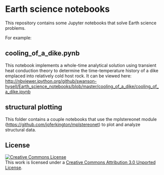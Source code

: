 # Earth science notebooks
This repository contains some Jupyter notebooks that solve Earth science problems. 

For example:

## cooling_of_a_dike.pynb

This notebook implements a whole-time analytical solution using transient heat conduction theory to determine the time-temperature history of a dike emplaced into relatively cold host rock. It can be viewed here: http://nbviewer.ipython.org/github/swanson-hysell/Earth_science_notebooks/blob/master/cooling_of_a_dike/cooling_of_a_dike.ipynb

## structural plotting

This folder contains a couple notebooks that use the mplstereonet module (https://github.com/joferkington/mplstereonet) to plot and analyze structural data.

## License

<a rel="license" href="http://creativecommons.org/licenses/by/3.0/"><img
alt="Creative Commons License" style="border-width:0"
src="https://i.creativecommons.org/l/by/3.0/88x31.png" /></a><br />This work is
licensed under a <a rel="license"
href="http://creativecommons.org/licenses/by/3.0/">Creative Commons Attribution
3.0 Unported License</a>.
